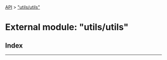 [API](../README.md) > ["utils/utils"](../modules/_utils_utils_.md)

# External module: "utils/utils"

## Index

---

